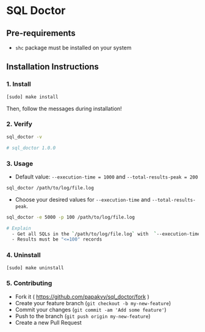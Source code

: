 # SQL Doctor

## Pre-requirements

- `shc` package must be installed on your system

## Installation Instructions

### 1. Install

```bash
[sudo] make install
```

Then, follow the messages during installation!

### 2. Verify

```bash
sql_doctor -v

# sql_doctor 1.0.0
```

### 3. Usage

  - Default value: `--execution-time = 1000` and `--total-results-peak = 200`
```bash
sql_doctor /path/to/log/file.log
```

- Choose your desired values for `--execution-time` and `--total-results-peak`.
```bash
sql_doctor -e 5000 -p 100 /path/to/log/file.log

# Explain
  - Get all SQLs in the `/path/to/log/file.log` with  `--execution-time >= 5000 miliseconds`
  - Results must be "<=100" records
```

### 4. Uninstall

```bash
[sudo] make uninstall
```

### 5. Contributing

  - Fork it ( https://github.com/papakvy/sql_doctor/fork )
  - Create your feature branch (`git checkout -b my-new-feature`)
  - Commit your changes (`git commit -am 'Add some feature'`)
  - Push to the branch (`git push origin my-new-feature`)
  - Create a new Pull Request
